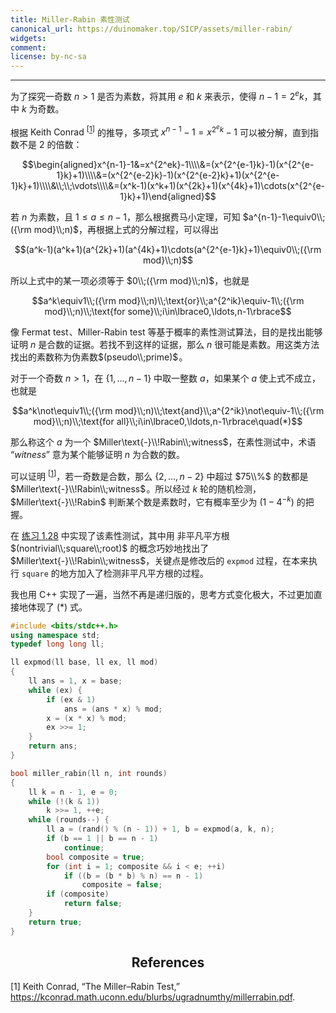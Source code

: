 ```yaml
---
title: Miller-Rabin 素性测试
canonical_url: https://duinomaker.top/SICP/assets/miller-rabin/
widgets:
comment:
license: by-nc-sa
---
```


---

为了探究一奇数 $n>1$ 是否为素数，将其用 $e$ 和 $k$ 来表示，使得 $n-1=2^ek$，其中 $k$ 为奇数。

根据 <span class="serif">Keith Conrad <sup>[<a href="#cite-1">1</a>]</sup></span> 的推导，多项式 $x^{n-1}-1=x^{2^ek}-1$ 可以被分解，直到指数不是 $2$ 的倍数：

$$\begin{aligned}x^{n-1}-1&=x^{2^ek}-1\\\\&=(x^{2^{e-1}k}-1)(x^{2^{e-1}k}+1)\\\\&=(x^{2^{e-2}k}-1)(x^{2^{e-2}k}+1)(x^{2^{e-1}k}+1)\\\\&\\;\\;\vdots\\\\&=(x^k-1)(x^k+1)(x^{2k}+1)(x^{4k}+1)\cdots(x^{2^{e-1}k}+1)\end{aligned}$$

若 $n$ 为素数，且 $1\leq a\leq n-1$，那么根据费马小定理，可知 $a^{n-1}-1\equiv0\\;({\rm mod}\\;n)$，再根据上式的分解过程，可以得出

$$(a^k-1)(a^k+1)(a^{2k}+1)(a^{4k}+1)\cdots(a^{2^{e-1}k}+1)\equiv0\\;({\rm mod}\\;n)$$

所以上式中的某一项必须等于 $0\\;({\rm mod}\\;n)$，也就是

$$a^k\equiv1\\;({\rm mod}\\;n)\\;\text{or}\\;a^{2^ik}\equiv-1\\;({\rm mod}\\;n)\\;\text{for some}\\;i\in\lbrace0,\ldots,n-1\rbrace$$

像 $\text{Fermat test}$&hairsp;、$\text{Miller-Rabin test}$ 等基于概率的素性测试算法，目的是找出能够证明 $n$ 是合数的证据。若找不到这样的证据，那么 $n$ 很可能是素数。用这类方法找出的素数称为伪素数$(pseudo\\;prime)$&hairsp;。

对于一个奇数 $n>1$，在 $\lbrace1,\ldots,n-1\rbrace$ 中取一整数 $a$，如果某个 $a$ 使上式不成立，也就是

$$a^k\not\equiv1\\;({\rm mod}\\;n)\\;\text{and}\\;a^{2^ik}\not\equiv-1\\;({\rm mod}\\;n)\\;\text{for all}\\;i\in\lbrace0,\ldots,n-1\rbrace\quad(*)$$

那么称这个 $a$ 为一个 $Miller\text{-}\\!Rabin\\;witness$，在素性测试中，术语 “$witness$” 意为某个能够证明 $n$ 为合数的数。

可以证明 <sup class="serif">[<a href="#cite-1">1</a>]</sup>，若一奇数是合数，那么 $\lbrace2,\ldots,n-2\rbrace$ 中超过 $75\\%$ 的数都是 $Miller\text{-}\\!Rabin\\;witness$&hairsp;。所以经过 $k$ 轮的随机检测，$Miller\text{-}\\!Rabin$ 判断某个数是素数时，它有概率至少为 $(1-4^{-k})$ 的把握。

在 <a href="/SICP/exercises/1.2/#Exercise-1-28">练习 1.28</a> 中实现了该素性测试，其中用 非平凡平方根$(nontrivial\\;square\\;root)$ 的概念巧妙地找出了 $Miller\text{-}\\!Rabin\\;witness$，关键点是修改后的 `expmod` 过程，在本来执行 `square` 的地方加入了检测非平凡平方根的过程。

我也用 C++ 实现了一遍，当然不再是递归版的，思考方式变化极大，不过更加直接地体现了 $(*)$ 式。

``` c++ Miller-Rabin.cpp
#include <bits/stdc++.h>
using namespace std;
typedef long long ll;

ll expmod(ll base, ll ex, ll mod)
{
    ll ans = 1, x = base;
    while (ex) {
        if (ex & 1)
            ans = (ans * x) % mod;
        x = (x * x) % mod;
        ex >>= 1;
    }
    return ans;
}

bool miller_rabin(ll n, int rounds)
{
    ll k = n - 1, e = 0;
    while (!(k & 1))
        k >>= 1, ++e;
    while (rounds--) {
        ll a = (rand() % (n - 1)) + 1, b = expmod(a, k, n);
        if (b == 1 || b == n - 1)
            continue;
        bool composite = true;
        for (int i = 1; composite && i < e; ++i)
            if ((b = (b * b) % n) == n - 1)
                composite = false;
        if (composite)
            return false;
    }
    return true;
}
```

<h2 class="serif" style="text-align: center;">References</h2>

<p id="cite-1" class="serif">[1] Keith Conrad, “The Miller–Rabin Test,” <a href="https://kconrad.math.uconn.edu/blurbs/ugradnumthy/millerrabin.pdf" target="_blank">https://kconrad.math.uconn.edu/blurbs/ugradnumthy/millerrabin.pdf</a>.</p>